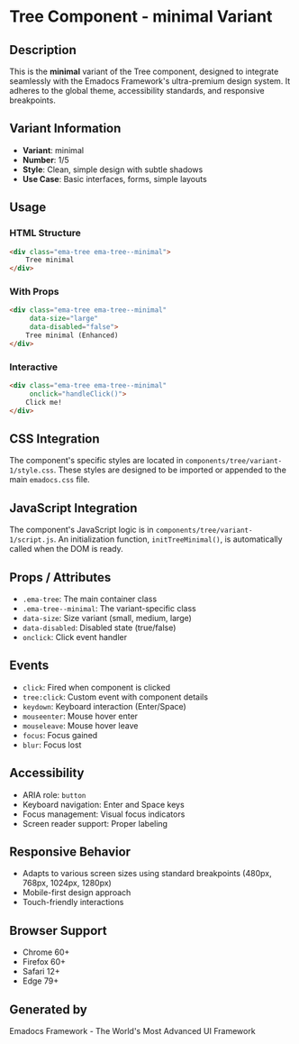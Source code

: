 # Tree Component - minimal Variant

## Description
This is the **minimal** variant of the Tree component, designed to integrate seamlessly with the Emadocs Framework's ultra-premium design system. It adheres to the global theme, accessibility standards, and responsive breakpoints.

## Variant Information
- **Variant**: minimal
- **Number**: 1/5
- **Style**: Clean, simple design with subtle shadows
- **Use Case**: Basic interfaces, forms, simple layouts

## Usage

### HTML Structure
```html
<div class="ema-tree ema-tree--minimal">
    Tree minimal
</div>
```

### With Props
```html
<div class="ema-tree ema-tree--minimal" 
     data-size="large" 
     data-disabled="false">
    Tree minimal (Enhanced)
</div>
```

### Interactive
```html
<div class="ema-tree ema-tree--minimal" 
     onclick="handleClick()">
    Click me!
</div>
```

## CSS Integration
The component's specific styles are located in `components/tree/variant-1/style.css`. These styles are designed to be imported or appended to the main `emadocs.css` file.

## JavaScript Integration
The component's JavaScript logic is in `components/tree/variant-1/script.js`. An initialization function, `initTreeMinimal()`, is automatically called when the DOM is ready.

## Props / Attributes
- `.ema-tree`: The main container class
- `.ema-tree--minimal`: The variant-specific class
- `data-size`: Size variant (small, medium, large)
- `data-disabled`: Disabled state (true/false)
- `onclick`: Click event handler

## Events
- `click`: Fired when component is clicked
- `tree:click`: Custom event with component details
- `keydown`: Keyboard interaction (Enter/Space)
- `mouseenter`: Mouse hover enter
- `mouseleave`: Mouse hover leave
- `focus`: Focus gained
- `blur`: Focus lost

## Accessibility
- ARIA role: `button`
- Keyboard navigation: Enter and Space keys
- Focus management: Visual focus indicators
- Screen reader support: Proper labeling

## Responsive Behavior
- Adapts to various screen sizes using standard breakpoints (480px, 768px, 1024px, 1280px)
- Mobile-first design approach
- Touch-friendly interactions

## Browser Support
- Chrome 60+
- Firefox 60+
- Safari 12+
- Edge 79+

## Generated by
Emadocs Framework - The World's Most Advanced UI Framework
